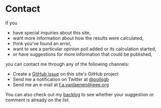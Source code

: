 # Contact

If you

+ have special inquiries about this site,
+ want more information about how the results were calculated,
+ think you've found an error,
+ want to see a particular opinion poll added or its calculation started,
+ or have suggestions for more information that could be published,

you can contact me through any of the following channels:

+ Create a [GitHub issue](https://github.com/filipvanlaenen/british_polls/issues)
  on this site's GitHub project
+ Send me a notification on Twitter at [@pollsgb](https://twitter.com/pollsgb)
+ Send me an e-mail at [f.a.vanlaenen@ieee.org](mailto:f.a.vanlaenen@ieee.org)

You can also check out my [backlog](backlog.md) to see whether your suggestion
or comment is already on the list.
